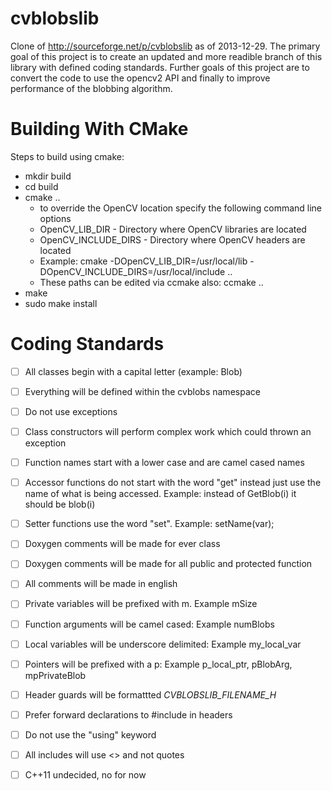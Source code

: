 cvblobslib
==========

Clone of http://sourceforge.net/p/cvblobslib as of 2013-12-29. The primary goal of this project is to create an updated and more readible branch of this library with defined coding standards. Further goals of this project are to convert the code to use the opencv2 API and finally to improve performance of the blobbing algorithm.

Building With CMake
=====================
Steps to build using cmake:
- mkdir build
- cd build
- cmake ..
  - to override the OpenCV location specify the following command line options
  - OpenCV_LIB_DIR - Directory where OpenCV libraries are located
  - OpenCV_INCLUDE_DIRS - Directory where OpenCV headers are located
  - Example: cmake -DOpenCV_LIB_DIR=/usr/local/lib -DOpenCV_INCLUDE_DIRS=/usr/local/include ..
  - These paths can be edited via ccmake also: ccmake ..
- make
- sudo make install


Coding Standards
=====================
- [ ] All classes begin with a capital letter (example: Blob)
- [ ] Everything will be defined within the cvblobs namespace
- [ ] Do not use exceptions
- [ ] Class constructors will perform complex work which could thrown an exception
- [ ] Function names start with a lower case and are camel cased names
- [ ] Accessor functions do not start with the word "get" instead just use the name of what is being accessed. Example: instead of GetBlob(i) it should be blob(i)
- [ ] Setter functions use the word "set". Example: setName(var);
- [ ] Doxygen comments will be made for ever class
- [ ] Doxygen comments will be made for all public and protected function
- [ ] All comments will be made in english
- [ ] Private variables will be prefixed with m. Example mSize
- [ ] Function arguments will be camel cased: Example numBlobs
- [ ] Local variables will be underscore delimited: Example my_local_var
- [ ] Pointers will be prefixed with a p: Example p_local_ptr, pBlobArg, mpPrivateBlob
- [ ] Header guards will be formattted _CVBLOBSLIB_FILENAME_H_
- [ ] Prefer forward declarations to #include in headers
- [ ] Do not use the "using" keyword
- [ ] All includes will use <> and not quotes
- [ ] C++11 undecided, no for now

